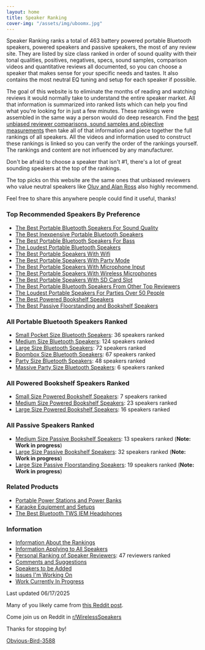 ```yaml
---
layout: home
title: Speaker Ranking
cover-img: "/assets/img/uboomx.jpg"
---
```


Speaker Ranking ranks a total of 463 battery powered portable Bluetooth speakers, powered speakers and passive speakers, the most of any review site. They are listed by size class ranked in order of sound quality with their tonal qualities, positives, negatives, specs, sound samples, comparison videos and quantitative reviews all documented, so you can choose a speaker that makes sense for your specific needs and tastes. It also contains the most neutral EQ tuning and setup for each speaker if possible.

The goal of this website is to eliminate the months of reading and watching reviews it would normally take to understand the entire speaker market. All that information is summarized into ranked lists which can help you find what you're looking for in just a few minutes. These rankings were assembled in the same way a person would do deep research. Find the [best unbiased reviewer comparisons, sound samples and objective measurements](/personal-ranking-of-speaker-reviewers/) then take all of that information and piece together the full rankings of all speakers. All the videos and information used to construct these rankings is linked so you can verify the order of the rankings yourself. The rankings and content are not influenced by any manufacturer. 

Don't be afraid to choose a speaker that isn't #1, there's a lot of great sounding speakers at the top of the rankings.

The top picks on this website are the same ones that unbiased reviewers who value neutral speakers like [Oluv and Alan Ross](/top-recommended-reviewers/) also highly recommend.

Feel free to share this anywhere people could find it useful, thanks!

### Top Recommended Speakers By Preference

- [The Best Portable Bluetooth Speakers For Sound Quality](/top-recommended/)
- [The Best Inexpensive Portable Bluetooth Speakers](/top-recommended-inexpensive/)
- [The Best Portable Bluetooth Speakers For Bass](/top-recommended-bass/)
- [The Loudest Portable Bluetooth Speakers](/top-recommended-loudest/)
- [The Best Portable Speakers With Wifi](/top-recommended-wifi/)
- [The Best Portable Speakers With Party Mode](/top-recommended-party-mode/)
- [The Best Portable Speakers With Microphone Input](/top-recommended-microphone/)
- [The Best Portable Speakers With Wireless Microphones](/top-recommended-wireless-microphone/)
- [The Best Portable Speakers With SD Card Slot](/top-recommended-sdcard/)
- [The Best Portable Bluetooth Speakers From Other Top Reviewers](/top-recommended-reviewers/)
- [The Loudest Portable Speakers For Parties Over 50 People](/portable-party-speakers/)
- [The Best Powered Bookshelf Speakers](/bookshelf-top-recommended/)
- [The Best Passive Floorstanding and Bookshelf Speakers](/passive-top-recommended/)

### All Portable Bluetooth Speakers Ranked

- [Small Pocket Size Bluetooth Speakers](/pocket-size/): 36 speakers ranked
- [Medium Size Bluetooth Speakers](/small-medium-size/): 124 speakers ranked
- [Large Size Bluetooth Speakers](/large-size/): 72 speakers ranked
- [Boombox Size Bluetooth Speakers](/boombox-size/): 67 speakers ranked
- [Party Size Bluetooth Speakers](/extreme-size/): 48 speakers ranked
- [Massive Party Size Bluetooth Speakers](/insane-size/): 6 speakers ranked

### All Powered Bookshelf Speakers Ranked

- [Small Size Powered Bookshelf Speakers](/bookshelf-small/): 7 speakers ranked
- [Medium Size Powered Bookshelf Speakers](/bookshelf-medium/): 23 speakers ranked
- [Large Size Powered Bookshelf Speakers](/bookshelf-large/): 16 speakers ranked

### All Passive Speakers Ranked
- [Medium Size Passive Bookshelf Speakers](/passive-bookshelf-medium/): 13 speakers ranked (**Note: Work in progress**)
- [Large Size Passive Bookshelf Speakers](/passive-bookshelf-large/): 32 speakers ranked (**Note: Work in progress**)
- [Large Size Passive Floorstanding Speakers](/passive-floorstanding-large/): 19 speakers ranked (**Note: Work in progress**)

### Related Products

- [Portable Power Stations and Power Banks](/portable-power-stations/)
- [Karaoke Equipment and Setups](/karaoke-setups/)
- [The Best Bluetooth TWS IEM Headphones](/best-bluetooth-tws-iems/)

### Information

- [Information About the Rankings](/information-about-the-rankings/)
- [Information Applying to All Speakers](/information-applying-to-all-speakers/)
- [Personal Ranking of Speaker Reviewers](/personal-ranking-of-speaker-reviewers/): 47 reviewers ranked
- [Comments and Suggestions](/comments-suggestions/)
- [Speakers to be Added](/speakers-to-be-added/)
- [Issues I'm Working On](/issues-im-working-on/)
- [Work Currently In Progress](/work-currently-in-progress/)

Last updated 06/17/2025

Many of you likely came from [this Reddit post](https://www.reddit.com/r/WirelessSpeakers/comments/16zs2ol/ranking_all_battery_powered_wireless_speakers/). 

Come join us on Reddit in [r/WirelessSpeakers](https://www.reddit.com/r/WirelessSpeakers/)

Thanks for stopping by!

[Obvious-Bird-3588](https://www.reddit.com/user/Obvious-Bird-3588)
